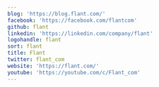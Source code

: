 ```yaml
---
blog: 'https://blog.flant.com/'
facebook: 'https://facebook.com/flantcom'
github: flant
linkedin: 'https://linkedin.com/company/flant'
logohandle: flant
sort: flant
title: Flant
twitter: flant_com
website: 'https://flant.com/'
youtube: 'https://youtube.com/c/Flant_com'
---
```


